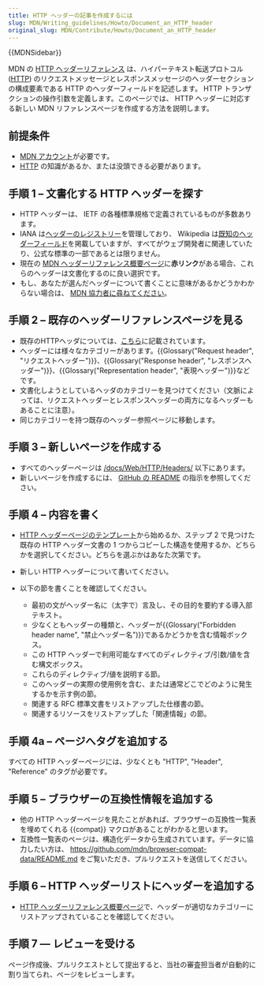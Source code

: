 ```yaml
---
title: HTTP ヘッダーの記事を作成するには
slug: MDN/Writing_guidelines/Howto/Document_an_HTTP_header
original_slug: MDN/Contribute/Howto/Document_an_HTTP_header
---
```


{{MDNSidebar}}

MDN の [HTTP ヘッダーリファレンス](/ja/docs/Web/HTTP/Headers) は、ハイパーテキスト転送プロトコル ([HTTP](/ja/docs/Web/HTTP)) のリクエストメッセージとレスポンスメッセージのヘッダーセクションの構成要素である HTTP のヘッダーフィールドを記述します。 HTTP トランザクションの操作引数を定義します。このページでは、 HTTP ヘッダーに対応する新しい MDN リファレンスページを作成する方法を説明します。

## 前提条件

- [MDN アカウント](/ja/docs/MDN/Contribute/Getting_started#ステップ_1_github_アカウントを作成する)が必要です。
- [HTTP](/ja/docs/Web/HTTP) の知識があるか、または没頭できる必要があります。

## 手順 1 – 文書化する HTTP ヘッダーを探す

- HTTP ヘッダーは、 IETF の各種標準規格で定義されているものが多数あります。
- IANA は[ヘッダーのレジストリー](https://www.iana.org/assignments/message-headers/message-headers.xhtml)を管理しており、 Wikipedia は[既知のヘッダーフィールド](https://en.wikipedia.org/wiki/List_of_HTTP_header_fields)を掲載していますが、すべてがウェブ開発者に関連していたり、公式な標準の一部であるとは限りません。
- 現在の [MDN ヘッダーリファレンス概要ページ](/ja/docs/Web/HTTP/Headers)に**赤リンク**がある場合、これらのヘッダーは文書化するのに良い選択です。
- もし、あなたが選んだヘッダーについて書くことに意味があるかどうかわからない場合は、 [MDN 協力者に尋ねてください](/ja/docs/MDN/Contribute/Getting_started#step_4_ask_for_help)。

## 手順 2 – 既存のヘッダーリファレンスページを見る

- 既存のHTTPヘッダについては、[こちら](/ja/docs/Web/HTTP/Headers)に記載されています。
- ヘッダーには様々なカテゴリーがあります。{{Glossary("Request header", "リクエストヘッダー")}}、{{Glossary("Response header", "レスポンスヘッダー")}}、{{Glossary("Representation header", "表現ヘッダー")}}などです。
- 文書化しようとしているヘッダのカテゴリーを見つけてください（文脈によっては、リクエストヘッダーとレスポンスヘッダーの両方になるヘッダーもあることに注意）。
- 同じカテゴリーを持つ既存のヘッダー参照ページに移動します。

## 手順 3 – 新しいページを作成する

- すべてのヘッダーページは [/docs/Web/HTTP/Headers/](/ja/docs/Web/HTTP/Headers) 以下にあります。
- 新しいページを作成するには、 [GitHub の README](https://github.com/mdn/content#adding-a-new-document) の指示を参照してください。

## 手順 4 – 内容を書く

- [HTTP ヘッダーページのテンプレート](/ja/docs/MDN/Structures/Page_types#http_header_reference_page)から始めるか、ステップ 2 で見つけた既存の HTTP ヘッダー文書の 1 つからコピーした構造を使用するか、どちらかを選択してください。どちらを選ぶかはあなた次第です。
- 新しい HTTP ヘッダーについて書いてください。
- 以下の節を書くことを確認してください。

  - 最初の文がヘッダー名に（太字で）言及し、その目的を要約する導入部テキスト。
  - 少なくともヘッダーの種類と、ヘッダーが{{Glossary("Forbidden header name", "禁止ヘッダー名")}}であるかどうかを含む情報ボックス。
  - この HTTP ヘッダーで利用可能なすべてのディレクティブ/引数/値を含む構文ボックス。
  - これらのディレクティブ/値を説明する節。
  - このヘッダーの実際の使用例を含む、または通常どこでどのように発生するかを示す例の節。
  - 関連する RFC 標準文書をリストアップした仕様書の節。
  - 関連するリソースをリストアップした「関連情報」の節。

## 手順 4a – ページへタグを追加する

すべての HTTP ヘッダーページには、少なくとも "HTTP", "Header", "Reference" のタグが必要です。

## 手順 5 – ブラウザーの互換性情報を追加する

- 他の HTTP ヘッダーページを見たことがあれば、ブラウザーの互換性一覧表を埋めてくれる \{{compat}} マクロがあることがわかると思います。
- 互換性一覧表のページは、構造化データから生成されています。データに協力したい方は、 <https://github.com/mdn/browser-compat-data/README.md> をご覧いただき、プルリクエストを送信してください。

## 手順 6 – HTTP ヘッダーリストにヘッダーを追加する

- [HTTP ヘッダーリファレンス概要ページ](/ja/docs/Web/HTTP/Headers)で、ヘッダーが適切なカテゴリーにリストアップされていることを確認してください。

## 手順 7 — レビューを受ける

ページ作成後、プルリクエストとして提出すると、当社の審査担当者が自動的に割り当てられ、ページをレビューします。
